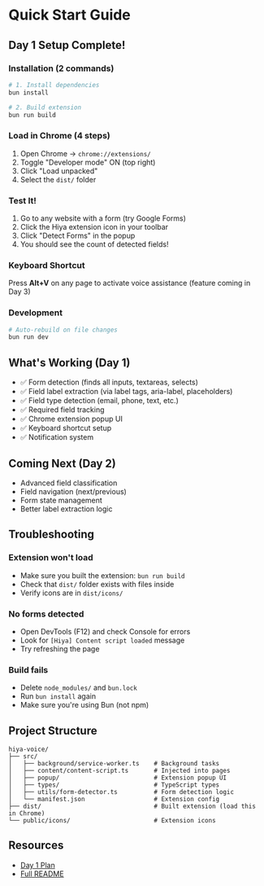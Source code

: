 # Quick Start Guide

## Day 1 Setup Complete!

### Installation (2 commands)
```bash
# 1. Install dependencies
bun install

# 2. Build extension
bun run build
```

### Load in Chrome (4 steps)
1. Open Chrome → `chrome://extensions/`
2. Toggle "Developer mode" ON (top right)
3. Click "Load unpacked"
4. Select the `dist/` folder

### Test It!
1. Go to any website with a form (try Google Forms)
2. Click the Hiya extension icon in your toolbar
3. Click "Detect Forms" in the popup
4. You should see the count of detected fields!

### Keyboard Shortcut
Press **Alt+V** on any page to activate voice assistance (feature coming in Day 3)

### Development
```bash
# Auto-rebuild on file changes
bun run dev
```

## What's Working (Day 1)
- ✅ Form detection (finds all inputs, textareas, selects)
- ✅ Field label extraction (via label tags, aria-label, placeholders)
- ✅ Field type detection (email, phone, text, etc.)
- ✅ Required field tracking
- ✅ Chrome extension popup UI
- ✅ Keyboard shortcut setup
- ✅ Notification system

## Coming Next (Day 2)
- Advanced field classification
- Field navigation (next/previous)
- Form state management
- Better label extraction logic

## Troubleshooting

### Extension won't load
- Make sure you built the extension: `bun run build`
- Check that `dist/` folder exists with files inside
- Verify icons are in `dist/icons/`

### No forms detected
- Open DevTools (F12) and check Console for errors
- Look for `[Hiya] Content script loaded` message
- Try refreshing the page

### Build fails
- Delete `node_modules/` and `bun.lock`
- Run `bun install` again
- Make sure you're using Bun (not npm)

## Project Structure
```
hiya-voice/
├── src/
│   ├── background/service-worker.ts    # Background tasks
│   ├── content/content-script.ts       # Injected into pages
│   ├── popup/                          # Extension popup UI
│   ├── types/                          # TypeScript types
│   ├── utils/form-detector.ts          # Form detection logic
│   └── manifest.json                   # Extension config
├── dist/                               # Built extension (load this in Chrome)
└── public/icons/                       # Extension icons
```

## Resources
- [Day 1 Plan](./plan.md#day-1-project-setup--core-infrastructure)
- [Full README](./README.md)
